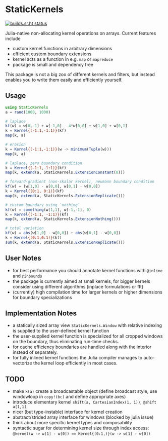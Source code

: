 # StaticKernels

[![builds.sr.ht status](https://builds.sr.ht/~stev47/statickernels.jl.svg)](https://builds.sr.ht/~stev47/statickernels.jl?)

Julia-native non-allocating kernel operations on arrays.
Current features include

- custom kernel functions in arbitrary dimensions
- efficient custom boundary extensions
- kernel acts as a function in e.g. `map` or `mapreduce`
- package is small and dependency free

This package is not a big zoo of different kernels and filters, but instead
enables you to write them easily and efficiently yourself.

## Usage

```julia
using StaticKernels
a = rand(1000, 1000)

# laplace
kf(w) = w[0,-1] + w[-1,0] - 4*w[0,0] + w[1,0] + w[0,1]
k = Kernel{(-1:1,-1:1)}(kf)
map(k, a)

# erosion
k = Kernel{(-1:1,-1:1)}(w -> minimum(Tuple(w)))
map(k, a)

# laplace, zero boundary condition
k = Kernel{(-1:1,-1:1)}(kf)
map(k, extend(a, StaticKernels.ExtensionConstant(0)))

# forward-gradient (non-skalar kernel), neumann boundary condition
kf(w) = (w[1,0] - w[0,0], w[0,1] - w[0,0])
k = Kernel{(0:1, 0:1)}(kf)
map(k, extend(a, StaticKernels.ExtensionReplicate()))

# custom boundary using `nothing`
kf(w) = something(w[1,1], w[-1,-1], 0)
k = Kernel{(-1:1, -1:1)}(kf)
map(k, extend(a, StaticKernels.ExtensionNothing()))

# total variation
kf(w) = abs(w[1,0] - w[0,0]) + abs(w[0,1] - w[0,0])
k = Kernel{(0:1,0:1)}(kf)
sum(k, extend(a, StaticKernels.ExtensionReplicate()))
```

## User Notes

- for best performance you should annotate kernel functions with `@inline` and
  `@inbounds`
- the package is currently aimed at small kernels, for bigger kernels consider
  using different algorithms (inplace formulations or fft)
- (currently) high compilation time for larger kernels or higher dimensions for
  boundary specializations

## Implementation Notes

- a statically sized array view `StaticKernels.Window` with relative indexing
  is supplied to the user-defined kernel function
- the user-supplied kernel function is specialized for all cropped windows on
  the boundary, thus eliminating run-time checks.
- for cache efficiency boundaries are handled along with the interior instead
  of separately.
- for fully inlined kernel functions the Julia compiler manages to
  auto-vectorize the kernel loop efficiently in most cases.

## TODO

- make `k(a)` create a broadcastable object (define broadcast style, use
  windowloop in `copy!(bc)` and define appropriate axes)
- introduce elementary kernel `shift(a, CartesianIndex(1, 1))`, `@shift a[1,1]`
- nicer (but type-instable) interface for kernel creation
- abstract/strided array interface for windows (blocked by julia issue)
- think about more specific kernel types and composability
- syntactic sugar for determining kernel size through index access:
  `@kernel(w -> w[1] - w[0]) == Kernel{(0:1,)}(w -> w[1] - w[0])`
